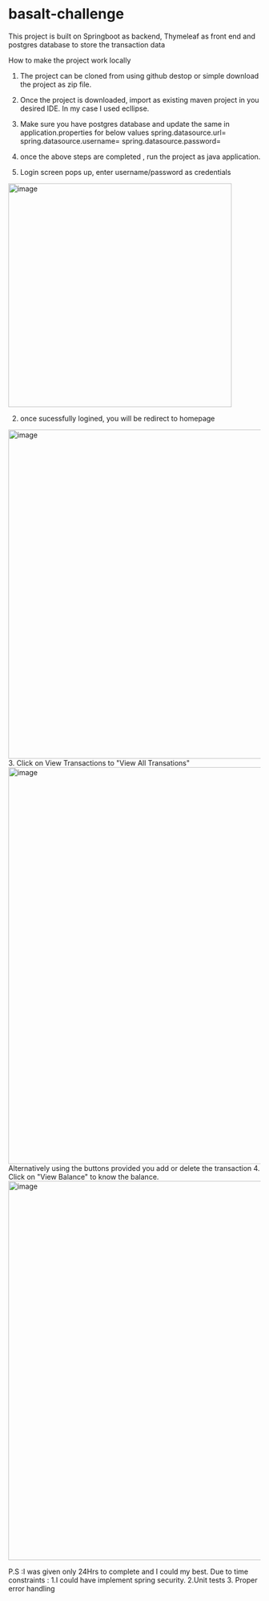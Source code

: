 # basalt-challenge
This project is built on Springboot as backend, Thymeleaf as front end and postgres database to store the transaction data

How to make the project work locally

1. The project can be cloned from using github destop or simple download the project as zip file.
2. Once the project is downloaded, import as existing maven project in you desired IDE. In my case I used ecllipse.
3. Make sure you have postgres database and update the same in  application.properties for below values
spring.datasource.url=
spring.datasource.username=
spring.datasource.password=
4. once the above steps are completed , run the project as java application.

1. Login screen pops up, enter username/password as credentials
<img width="446" alt="image" src="https://github.com/shaliniranga/basalt-challenge/assets/39727925/9cbe789b-90d1-4c9a-bcfe-c7b703797d7e">

2. once sucessfully logined, you will be redirect to homepage
<img width="656" alt="image" src="https://github.com/shaliniranga/basalt-challenge/assets/39727925/dbae0985-86c3-4f0a-a3f6-20f7dee9a3bb">
3. Click on View Transactions to "View All Transations"
<img width="791" alt="image" src="https://github.com/shaliniranga/basalt-challenge/assets/39727925/5019c680-496f-4724-b326-1cb6e38b747e">
Alternatively using the buttons provided you add or delete the transaction
4. Click on "View Balance" to know the balance.
<img width="756" alt="image" src="https://github.com/shaliniranga/basalt-challenge/assets/39727925/2ce9e52a-9627-46db-8f7d-3da4f0568f5e">

P.S :I was given only 24Hrs to complete and I could my best.
Due to time constraints :
1.I could have implement spring security.
2.Unit tests
3. Proper error handling
